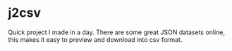 # j2csv
Quick project I made in a day. There are some great JSON datasets online, this makes it easy to preview and download into csv format.
